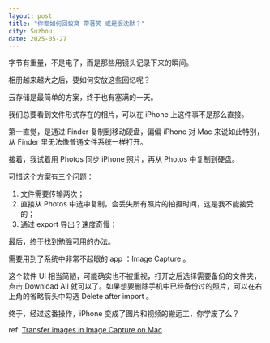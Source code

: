 ```yaml
---
layout: post
title: "你都如何回蚁窝 帶著笑 或是很沈默？"
city: Suzhou
date: 2025-05-27
---
```


字节有重量，不是电子，而是那些用镜头记录下来的瞬间。

相册越来越大之后，要如何安放这些回忆呢？

云存储是最简单的方案，终于也有塞满的一天。

我们总要看到文件形式存在的相片，可以在 iPhone 上这件事不是那么直接。

第一直觉，是通过 Finder 复制到移动硬盘，偏偏 iPhone 对 Mac 来说如此特别，从 Finder 里无法像普通文件系统一样打开。

接着，我试着用 Photos 同步 iPhone 照片，再从 Photos 中复制到硬盘。

可惜这个方案有三个问题：

1. 文件需要传输两次；
2. 直接从 Photos 中选中复制，会丢失所有照片的拍摄时间，这是我不能接受的；
3. 通过 export 导出？速度奇慢；

最后，终于找到勉强可用的办法。

需要用到了系统中非常不起眼的 app ：Image Capture 。

这个软件 UI 相当简陋，可能确实也不被重视，打开之后选择需要备份的文件夹，点击 Download All 就可以了。如果想要删除手机中已经备份过的照片，可以在右上角的省略箭头中勾选 Delete after import 。

终于，经过这番操作，iPhone 变成了图片和视频的搬运工，你学废了么？

ref: [Transfer images in Image Capture on Mac](https://support.apple.com/guide/image-capture/transfer-images-imgcp1003/mac)
